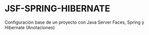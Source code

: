 # JSF-SPRING-HIBERNATE
Configuración base de un proyecto con Java Server Faces, Spring y Hibernate (Anotaciones)
